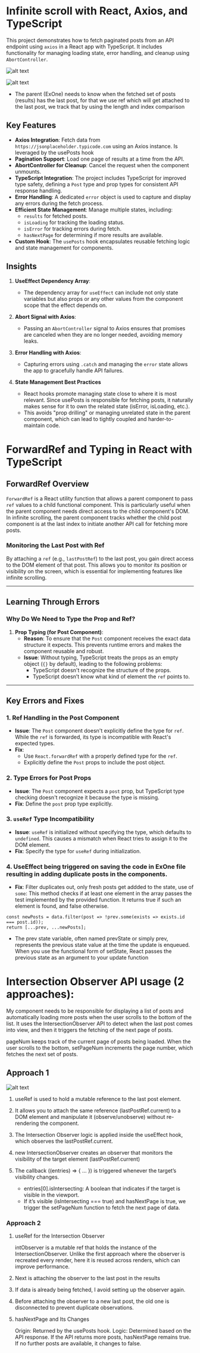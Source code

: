 # Infinite scroll with React, Axios, and TypeScript

This project demonstrates how to fetch paginated posts from an API endpoint using `axios` in a React app with TypeScript. It includes functionality for managing loading state, error handling, and cleanup using `AbortController`.

![alt text](image.png)

![alt text](image-1.png)

-   The parent (ExOne) needs to know when the fetched set of posts (results) has the last post, for that we use ref which will get attached to the last post, we track that by using the length and index comparison

## Key Features

-   **Axios Integration**: Fetch data from `https://jsonplaceholder.typicode.com` using an Axios instance. Is leveraged by the usePosts hook
-   **Pagination Support**: Load one page of results at a time from the API.
-   **AbortController for Cleanup**: Cancel the request when the component unmounts.
-   **TypeScript Integration**: The project includes TypeScript for improved type safety, defining a `Post` type and prop types for consistent API response handling.
-   **Error Handling**: A dedicated `error` object is used to capture and display any errors during the fetch process.
-   **Efficient State Management**: Manage multiple states, including:
    -   `results` for fetched posts.
    -   `isLoading` for tracking the loading status.
    -   `isError` for tracking errors during fetch.
    -   `hasNextPage` for determining if more results are available.
-   **Custom Hook**: The `usePosts` hook encapsulates reusable fetching logic and state management for components.

## Insights

1. **UseEffect Dependency Array**:
    - The dependency array for `useEffect` can include not only state variables but also props or any other values from the component scope that the effect depends on.
2. **Abort Signal with Axios**:
    - Passing an `AbortController` signal to Axios ensures that promises are canceled when they are no longer needed, avoiding memory leaks.
3. **Error Handling with Axios**:

    - Capturing errors using `.catch` and managing the `error` state allows the app to gracefully handle API failures.

4. **State Management Best Practices**

    - React hooks promote managing state close to where it is most relevant. Since usePosts is responsible for fetching posts, it naturally makes sense for it to own the related state (isError, isLoading, etc.).
    - This avoids "prop drilling" or managing unrelated state in the parent component, which can lead to tightly coupled and harder-to-maintain code.

# ForwardRef and Typing in React with TypeScript

## ForwardRef Overview

`ForwardRef` is a React utility function that allows a parent component to pass `ref` values to a child functional component. This is particularly useful when the parent component needs direct access to the child component's DOM. In infinite scrolling, the parent component tracks whether the child post component is at the last index to initiate another API call for fetching more posts.

### Monitoring the Last Post with Ref

By attaching a `ref` (e.g., `lastPostRef`) to the last post, you gain direct access to the DOM element of that post. This allows you to monitor its position or visibility on the screen, which is essential for implementing features like infinite scrolling.

---

## Learning Through Errors

### Why Do We Need to Type the Prop and Ref?

1. **Prop Typing (for Post Component)**:
    - **Reason**: To ensure that the `Post` component receives the exact data structure it expects. This prevents runtime errors and makes the component reusable and robust.
    - **Issue**: Without typing, TypeScript treats the props as an empty object (`{}` by default), leading to the following problems:
        - TypeScript doesn't recognize the structure of the props.
        - TypeScript doesn’t know what kind of element the `ref` points to.

---

## Key Errors and Fixes

### 1. Ref Handling in the Post Component

-   **Issue**: The `Post` component doesn't explicitly define the type for `ref`. While the `ref` is forwarded, its type is incompatible with React's expected types.
-   **Fix**:
    -   Use `React.forwardRef` with a properly defined type for the `ref`.
    -   Explicitly define the `Post` props to include the post object.

### 2. Type Errors for Post Props

-   **Issue**: The `Post` component expects a `post` prop, but TypeScript type checking doesn't recognize it because the type is missing.
-   **Fix**: Define the `post` prop type explicitly.

### 3. `useRef` Type Incompatibility

-   **Issue**: `useRef` is initialized without specifying the type, which defaults to `undefined`. This causes a mismatch when React tries to assign it to the DOM element.
-   **Fix**: Specify the type for `useRef` during initialization.

### 4. UseEffect being triggered on saving the code in ExOne file resulting in adding duplicate posts in the components.

-   **Fix**: Filter duplicates out, only fresh posts get addded to the state, use of `some`: This method checks if at least one element in the array passes the test implemented by the provided function. It returns true if such an element is found, and false otherwise.

```
const newPosts = data.filter(post => !prev.some(exists => exists.id === post.id));
return [...prev, ...newPosts];
```

-   The prev state variable, often named prevState or simply prev, represents the previous state value at the time the update is enqueued. When you use the functional form of setState, React passes the previous state as an argument to your update function

# Intersection Observer API usage (2 approaches):

My component needs to be responsible for displaying a list of posts and automatically loading more posts when the user scrolls to the bottom of the list. It uses the IntersectionObserver API to detect when the last post comes into view, and then it triggers the fetching of the next page of posts.

pageNum keeps track of the current page of posts being loaded.
When the user scrolls to the bottom, setPageNum increments the page number, which fetches the next set of posts.

## Approach 1

![alt text](image-2.png)

1. useRef is used to hold a mutable reference to the last post element.
2. It allows you to attach the same reference (lastPostRef.current) to a DOM element and manipulate it (observe/unobserve) without re-rendering the component.

3. The Intersection Observer logic is applied inside the useEffect hook, which observes the lastPostRef.current.

4. new IntersectionObserver creates an observer that monitors the visibility of the target element (lastPostRef.current)

5. The callback ((entries) => { ... }) is triggered whenever the target’s visibility changes.

    - entries[0].isIntersecting: A boolean that indicates if the target is visible in the viewport.
    - If it’s visible (isIntersecting === true) and hasNextPage is true, we trigger the setPageNum function to fetch the next page of data.

### Approach 2

1. useRef for the Intersection Observer

    intObserver is a mutable ref that holds the instance of the IntersectionObserver.
    Unlike the first approach where the observer is recreated every render, here it is reused across renders, which can improve performance.

2. Next is attaching the observer to the last post in the results

3. If data is already being fetched, I avoid setting up the observer again.

4. Before attaching the observer to a new last post, the old one is disconnected to prevent duplicate observations.

5. hasNextPage and Its Changes

    Origin: Returned by the usePosts hook.
    Logic: Determined based on the API response.
    If the API returns more posts, hasNextPage remains true.
    If no further posts are available, it changes to false.

